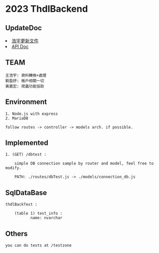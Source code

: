 # 2023 ThdlBackend

## UpdateDoc
 <li><a href = 'https://hackmd.io/JnE6LchbSaGnOCIB_bzshw'>浩宇更新文件</a></li>
 <li><a href = 'https://hackmd.io/H3nhl0KnRZ-tUHuLmSfVdQ#%E8%A8%BB%E5%86%8A'>API Doc </a></li>
 
## TEAM

```
王浩宇: 資料轉換+處理 
劉盈妤: 帳戶相關一切
黃嘉宏: 爬蟲功能協助
```


## Environment

```
1. Node.js with express
2. MariaDB

follow routes -> controller -> models arch. if possible.
```

## Implemented

```
1. (GET) /dbtest :

    simple DB connection sample by router and model, feel free to modify.

    PATH: ./routes/dbTest.js -> ./models/connection_db.js
```
## SqlDataBase

```
thdlBackTest :

    (table 1) test_info :
           name: nvarchar
```

## Others

```
you can do tests at /testzone
```
